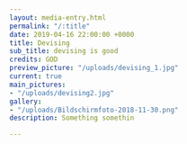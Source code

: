 ```yaml
---
layout: media-entry.html
permalink: "/:title"
date: 2019-04-16 22:00:00 +0000
title: Devising
sub_title: devising is good
credits: GOD
preview_picture: "/uploads/devising_1.jpg"
current: true
main_pictures:
- "/uploads/devising2.jpg"
gallery:
- "/uploads/Bildschirmfoto-2018-11-30.png"
description: Something somethin

---
```

